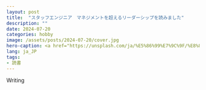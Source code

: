 ```yaml
---
layout: post
title:  "スタッフエンジニア　マネジメントを超えるリーダーシップを読みました"
description: ""
date: 2024-07-20
categories: hobby
image: /assets/posts/2024-07-20/cover.jpg
hero-caption: <a href="https://unsplash.com/ja/%E5%86%99%E7%9C%9F/%E8%8C%B6%E8%89%B2%E3%81%AE%E6%9C%A8%E8%A3%BD%E3%81%AE%E3%83%86%E3%83%BC%E3%83%96%E3%83%AB%E3%81%AE%E4%B8%8A%E3%81%AEmacbook-pro%E3%81%A8%E7%99%BD%E3%81%84%E3%83%9E%E3%82%B0%E3%82%AB%E3%83%83%E3%83%97%E3%81%AE%E6%A8%AA-cqkbESEkhjk?utm_content=creditCopyText&utm_medium=referral&utm_source=unsplash">Unsplash</a>の<a href="https://unsplash.com/ja/@miabaker?utm_content=creditCopyText&utm_medium=referral&utm_source=unsplash">Mia Baker</a>が撮影した写真
lang: ja_JP
tags:
- 読書
---
```

Writing